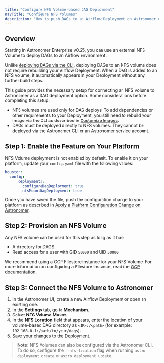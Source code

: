 ```yaml
---
title: "Configure NFS Volume-based DAG Deployment"
navTitle: "Configure NFS Volumes"
description: "How to push DAGs to an Airflow Deployment on Astronomer using an external NFS Volume."
---
```


## Overview

Starting in Astronomer Enterprise v0.25, you can use an external NFS Volume to deploy DAGs to an Airflow environment.

Unlike [deploying DAGs via the CLI](/docs/enterprise/v0.25/deploy/deploy-cli.), deploying DAGs to an NFS volume does not require rebuilding your Airflow Deployment. When a DAG is added to an NFS volume, it automatically appears in your Deployment without any further build steps.

This guide provides the necessary setup for connecting an NFS volume to Astronomer as a DAG deployment option. Some considerations before completing this setup:

- NFS volumes are used only for DAG deploys. To add dependencies or other requirements to your Deployment, you still need to rebuild your image via the CLI as described in [Customize Images](/docs/enterprise/v0.25/develop/customize-image).
- DAGs must be deployed directly to NFS volumes. They cannot be deployed via the Astronomer CLI or an Astronomer service account.

## Step 1: Enable the Feature on Your Platform

NFS Volume deployment is not enabled by default. To enable it on your platform, update your `config.yaml` file with the following values:

```yaml
houston:
  config:
      deployments:
        configureDagDeployment: true
        nfsMountDagDeployment: true
```

Once you have saved the file, push the configuration change to your platform as described in [Apply a Platform Configuration Change on Astronomer](https://www.astronomer.io/docs/enterprise/v0.23/manage-astronomer/apply-platform-config).

## Step 2: Provision an NFS Volume

Any NFS volume can be used for this step as long as it has:

* A directory for DAGS.
* Read access for a user with GID `50000` and UID `50000`

We recommend using a GCP Filestore instance for your NFS Volume. For more information on configuring a Filestore instance, read the [GCP documentation](https://cloud.google.com/filestore/docs/creating-instances).

## Step 3: Connect the NFS Volume to Astronomer

1. In the Astronomer UI, create a new Airflow Deployment or open an existing one.
2. In the **Settings** tab, go to **Mechanism**.
2. Select **NFS Volume Mount**.
3. In the **NFS Location** field that appears, enter the location of your volume-based DAG directory as `<IP>:/<path>` (for example: `192.168.0.1:/path/to/your/dags`).
4. Save your changes to the Deployment.

> **Note:** NFS Volumes can also be configured via the Astronomer CLI. To do so, configure the `--nfs-location` flag when running `astro deployment create` or `astro deployment update`.
